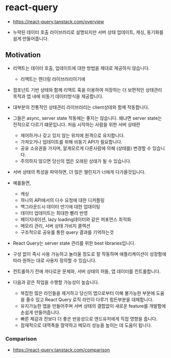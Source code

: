 # react-query
- https://react-query.tanstack.com/overview

- 누락된 데이터 호출 라이브러리로 설명되지만 서버 상태 업데이트, 캐싱, 동기화를 쉽게 만들어줍니다.

## Motivation

- 리액트는 데이터 호출, 업데이트에 대한 방법을 제대로 제공하지 않습니다.
  - 리액트는 렌더링 라이브러리이기에
- 컴포넌트 기반 상태와 함께 리액트 훅을 이용하여 저장하는 더 보편적인 상태관리 목적과 앱 내에 비동기 데이터방식을 제공합니다.

- 대부분의 전통적인 상태관리 라이브러리는 client상테와 함께 작동합니다.
- 그들은 async, server state 작동에는 좋지는 않습니다. 왜냐면 server state는 전적으로 다르기 떄문입니다. 처음 시작하는 사람을 위한 서버 상태란
  - 제어하거나 갖고 있지 않는 위치에 원격으로 유지합니다.
  - 가져오거나 업데이트를 위해 비동기 API가 필요합니다.
  - 공유 소유권을 가지며, 알게모르게 다른사람에 의해 (상태를) 변경할 수 있습니다.
  - 주의하지 않으면 당신의 앱은 오래된 상태가 될 수 있습니다.

- 서버 상태의 특성을 파악하면, 더 많은 챌린지가 너에게 다가올것입니다.
- 예를들면,
  - 캐싱
  - 하나의 API에서의 다수 요청에 대한 디커플링
  - 백그라운드시 데이터 만기에 대한 업데이팅
  - 데이터 업데이트는 최대한 빨리 반영
  - 페이지네이션, lazy loading데이터와 같은 퍼포먼스 최적화
  - 메모리 관리, 서버 상태 가비지 콜렉션
  - 구조적으로 공유를 통한 query 결과를 기억하는것
- React Query는 server state 관리를 위한 best libraries입니다.
- 구성 없이 즉시 사용 가능하고 놀라울 정도로 잘 작동하며 애플리케이션이 성장함에 따라 원하는 대로 사용자 정의할 수 있습니다.
- 컨트롤하기 전에 까다로운 문제와, 서버 상태의 허들, 앱 데이터를 컨트롤합니다.
- 다음과 같은 작업을 수행할 가능성이 높습니다.
  - 복잡한 많은 라인들을 제거하고 당신의 앱으로부터 이해 불가능한 부분에 도움을 줄수 있고 React Query 로직 라인이 다루기 힘든부분을 대체합니다.
  - 유지가능한 앱을 만들어주며 서버 상태의 결합없이 새로운 feature를 개발함에 손쉽게 만들어줍니다.
  - 빠른 체감과 전보다 더 좋은 반응성으로 엔드유저에게 직접 영향을 줍니다.
  - 잠재적으로 대역폭을 절약하고 메모리 성능을 높이는 데 도움이 됩니다. 

### Comparison
- https://react-query.tanstack.com/comparison